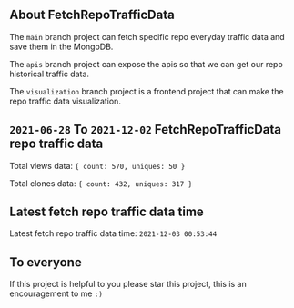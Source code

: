 ## About FetchRepoTrafficData

The `main` branch project can fetch specific repo everyday traffic data and save them in the MongoDB.

The `apis` branch project can expose the apis so that we can get our repo historical traffic data.

The `visualization` branch project is a frontend project that can make the repo traffic data visualization.

## `2021-06-28` To `2021-12-02` FetchRepoTrafficData repo traffic data

Total views data: `{ count: 570, uniques: 50 }`

Total clones data: `{ count: 432, uniques: 317 }`

## Latest fetch repo traffic data time

Latest fetch repo traffic data time: `2021-12-03 00:53:44`

## To everyone

If this project is helpful to you please star this project, this is an encouragement to me `:)`




